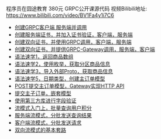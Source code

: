 程序员在囧途教育 380元 GRPC公开课源代码
视频Bilibili地址: https://www.bilibili.com/video/BV1Fa4y1i7C6
- [创建GRPC客户端 服务端并调用](grpc-1)
- [创建服务端证书，并加入证书验证，客户端，服务端](grpc-2)
- [创建双向证书，并使用GRPC调用，客户端，服务端](grpc-3)
- [创建双向证书，并提供GRPC-Gateway调用，服务端，客户端](grpc-4)
- [语法速学1，返回商品数组](grpc-5)
- [语法速学2，使用枚举，获取分区商品信息](grpc-6)
- [语法速学3，导入外部Proto，获取商品信息](grpc-7)
- [语法速学5，日期类型，创建主订单模型](grpc-8)
- [POST提交主订单模型，Gateway实现HTTP API](grpc-9)
- [提交主子订单，嵌套模型](grpc-10)
- [使用第三方库进行字段验证](grpc-11)
- [流模式入门上，批量查询用户积分](grpc-12)
- [服务端流模式，分批发送查询结果](grpc-13)
- [客户端流模式，分批发送请求](grpc-14)
- [双向流模式的基本套路](grpc-15)